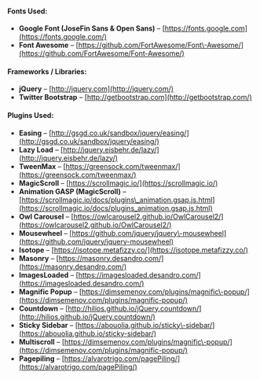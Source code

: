 #### Fonts Used:

*   **Google Font (JoseFin Sans & Open Sans)** – [https://fonts.google.com](https://fonts.google.com/)
*   **Font Awesome** – [https://github.com/FortAwesome/Font\-Awesome/](https://github.com/FortAwesome/Font-Awesome/)

#### Frameworks / Libraries:

*   **jQuery** – [http://jquery.com](http://jquery.com/)
*   **Twitter Bootstrap** – [http://getbootstrap.com](http://getbootstrap.com/)

#### Plugins Used:

*   **Easing** – [http://gsgd.co.uk/sandbox/jquery/easing/](http://gsgd.co.uk/sandbox/jquery/easing/)
*   **Lazy Load** – [http://jquery.eisbehr.de/lazy/](http://jquery.eisbehr.de/lazy/)
*   **TweenMax** – [https://greensock.com/tweenmax/](https://greensock.com/tweenmax/)
*   **MagicScroll** – [https://scrollmagic.io/](https://scrollmagic.io/)
*   **Animation GASP (MagicScroll)** – [https://scrollmagic.io/docs/plugins\_animation.gsap.js.html](https://scrollmagic.io/docs/plugins_animation.gsap.js.html)
*   **Owl Carousel** – [https://owlcarousel2.github.io/OwlCarousel2/](https://owlcarousel2.github.io/OwlCarousel2/)
*   **Mousewheel** – [https://github.com/jquery/jquery\-mousewheel](https://github.com/jquery/jquery-mousewheel)
*   **Isotope** – [https://isotope.metafizzy.co/](https://isotope.metafizzy.co/)
*   **Masonry** – [https://masonry.desandro.com/](https://masonry.desandro.com/)
*   **ImagesLoaded** – [https://imagesloaded.desandro.com/](https://imagesloaded.desandro.com/)
*   **Magnific Popup** – [https://dimsemenov.com/plugins/magnific\-popup/](https://dimsemenov.com/plugins/magnific-popup/)
*   **Countdown** – [http://hilios.github.io/jQuery.countdown/](http://hilios.github.io/jQuery.countdown/)
*   **Sticky Sidebar** – [https://abouolia.github.io/sticky\-sidebar/](https://abouolia.github.io/sticky-sidebar/)
*   **Multiscroll** – [https://dimsemenov.com/plugins/magnific\-popup/](https://dimsemenov.com/plugins/magnific-popup/)
*   **Pagepiling** – [https://alvarotrigo.com/pagePiling/](https://alvarotrigo.com/pagePiling/)
